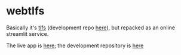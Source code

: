 # webtlfs

Basically it's [tlfs](https://pypi.org/project/tlfs/) (development repo [here](https://github.com/lbraglia/tlfs)), but repacked as
an online streamlit service.

The live app is [here](https://webtlfs.streamlit.app); the
development repository is [here](https://github.com/lbraglia/webtlfs)


